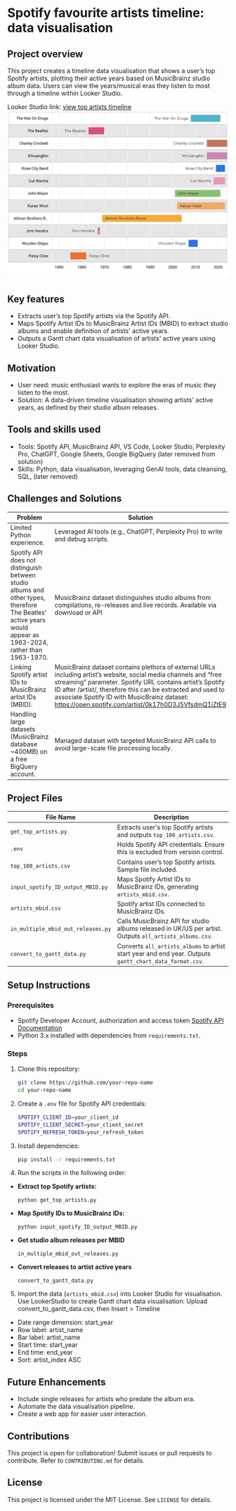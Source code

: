 # Spotify favourite artists timeline: data visualisation

## Project overview

This project creates a timeline data visualisation that shows a user’s top Spotify artists, plotting their active years based on MusicBrainz studio album data. Users can view the years/musical eras they listen to most through a timeline within Looker Studio.

Looker Studio link: [view top artists timeline](https://lookerstudio.google.com/reporting/6d57ae49-1e7e-4f4d-8bdb-652eba24086b)
![Sample Data Visualization](timeline_data_viz.png)


## Key features

- Extracts user’s top Spotify artists via the Spotify API.
- Maps Spotify Artist IDs to MusicBrainz Artist IDs (MBID) to extract studio albums and enable definition of artists' active years.
- Outputs a Gantt chart data visualisation of artists' active years using Looker Studio.

## Motivation

- User need: music enthusiast wants to explore the eras of music they listen to the most.
- Solution: A data-driven timeline visualisation showing artists' active years, as defined by their studio album releases.

## Tools and skills used

- Tools: Spotify API, MusicBrainz API, VS Code, Looker Studio, Perplexity Pro, ChatGPT, Google Sheets, Google BigQuery (later removed from solution)
- Skills: Python, data visualisation, leveraging GenAI tools, data cleansing, SQL, (later removed)

## Challenges and Solutions

| Problem | Solution |
| ------- | -------- |
| Limited Python experience. | Leveraged AI tools (e.g., ChatGPT, Perplexity Pro) to write and debug scripts. |
| Spotify API does not distinguish between studio albums and other types, therefore The Beatles' active years would appear as 1963-2024, rather than 1963-1970. | MusicBrainz dataset distinguishes studio albums from compilations, re-releases and live records. Available via download or API |
| Linking Spotify artist IDs to MusicBrainz artist IDs (MBID). | MusicBrainz dataset contains plethora of external URLs including artist’s website, social media channels and “free streaming” parameter. Spotify URL contains artist’s Spotify ID after /artist/, therefore this can be extracted and used to associate Spotify ID with MusicBrainz dataset: https://open.spotify.com/artist/0k17h0D3J5VfsdmQ1iZtE9 |
| Handling large datasets (MusicBrainz database ~400MB) on a free BigQuery account. | Managed dataset with targeted MusicBrainz API calls to avoid large-scale file processing locally. |

## Project Files

| File Name                          | Description                                                                 |
|-------------------------------------|-----------------------------------------------------------------------------|
| `get_top_artists.py`                | Extracts user's top Spotify artists and outputs `top_100_artists.csv`.       |
| `.env`                              | Holds Spotify API credentials. Ensure this is excluded from version control. |
| `top_100_artists.csv`               | Contains user’s top Spotify artists. Sample file included.                  |
| `input_spotify_ID_output_MBID.py`   | Maps Spotify Artist IDs to MusicBrainz IDs, generating `artists_mbid.csv`.  |
| `artists_mbid.csv`                  | Spotify artist IDs connected to MusicBrainz IDs.                            |
| `in_multiple_mbid_out_releases.py`  | Calls MusicBrainz API for studio albums released in UK/US per artist. Outputs `all_artists_albums.csv`. |
| `convert_to_gantt_data.py`          | Converts `all_artists_albums` to artist start year and end year. Outputs `gantt_chart_data_format.csv`. |

## Setup Instructions

### Prerequisites

- Spotify Developer Account, authorization and access token [Spotify API Documentation](https://developer.spotify.com/documentation/web-api/)
- Python 3.x installed with dependencies from `requirements.txt`.

### Steps

1. Clone this repository:

   ```bash
   git clone https://github.com/your-repo-name
   cd your-repo-name
   ```

2. Create a `.env` file for Spotify API credentials:
    
    ```bash
    SPOTIFY_CLIENT_ID=your_client_id
    SPOTIFY_CLIENT_SECRET=your_client_secret
    SPOTIFY_REFRESH_TOKEN=your_refresh_token
    ```

3. Install dependencies:

    ```bash
    pip install -r requirements.txt
    ```


4. Run the scripts in the following order:

- **Extract top Spotify artists:**

  ```
  python get_top_artists.py
  ```

- **Map Spotify IDs to MusicBrainz IDs:**

  ```
  python input_spotify_ID_output_MBID.py
  ```

- **Get studio album releases per MBID**
  ```
  in_multiple_mbid_out_releases.py
  ```

- **Convert releases to artist active years**
  ```
  convert_to_gantt_data.py
  ```

5. Import the data (`artists_mbid.csv`) into Looker Studio for visualisation.
Use LookerStudio to create Gantt chart data visualisation: Upload convert_to_gantt_data.csv, then Insert > Timeline 
- Date range dimension: start_year
- Row label: artist_name
- Bar label: artist_name
- Start time: start_year
- End time: end_year
- Sort: artist_index ASC

## Future Enhancements

- Include single releases for artists who predate the album era.
- Automate the data visualisation pipeline.
- Create a web app for easier user interaction.

## Contributions

This project is open for collaboration! Submit issues or pull requests to contribute. Refer to `CONTRIBUTING.md` for details.

## License

This project is licensed under the MIT License. See `LICENSE` for details.
